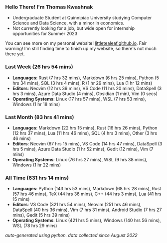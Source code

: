 
### Hello There! I'm Thomas Kwashnak

- Undergraduate Student at Quinnipiac University studying Computer Science and Data Science, with a minor in economics.
- Not currently looking for a job, but wide open for internship opportunities for Summer 2023

You can see more on my personal website! [littletealeaf.github.io](https://littletealeaf.github.io). Fair warning! I'm still finding time to finish up my website, so there's not much there yet.

### Last Week (26 hrs 54 mins)
- **Languages**: Rust (7 hrs 32 mins), Markdown (6 hrs 25 mins), Python (5 hrs 34 mins), SQL (3 hrs 4 mins), R (1 hr 29 mins), Lua (1 hr 12 mins)
- **Editors**: Neovim (12 hrs 39 mins), VS Code (11 hrs 20 mins), DataSpell (3 hrs 3 mins), Azure Data Studio (4 mins), Obsidian (1 min), Vim (0 secs)
- **Operating Systems**: Linux (17 hrs 57 mins), WSL (7 hrs 53 mins), Windows (1 hr 18 mins)
    
### Last Month (83 hrs 41 mins)
- **Languages**: Markdown (22 hrs 15 mins), Rust (16 hrs 26 mins), Python (12 hrs 37 mins), Lua (11 hrs 46 mins), SQL (4 hrs 3 mins), Other (3 hrs 46 mins)
- **Editors**: Neovim (67 hrs 15 mins), VS Code (14 hrs 47 mins), DataSpell (3 hrs 5 mins), Azure Data Studio (1 hr 52 mins), Gedit (12 mins), Vim (7 mins)
- **Operating Systems**: Linux (76 hrs 27 mins), WSL (9 hrs 38 mins), Windows (1 hr 22 mins)
    
### All Time (631 hrs 14 mins)
- **Languages**: Python (143 hrs 53 mins), Markdown (68 hrs 28 mins), Rust (57 hrs 46 mins), TeX (44 hrs 36 mins), C++ (44 hrs 3 mins), Lua (41 hrs 15 mins)
- **Editors**: VS Code (321 hrs 54 mins), Neovim (251 hrs 46 mins), DataSpell (40 hrs 36 mins), Vim (7 hrs 31 mins), Android Studio (7 hrs 27 mins), Gedit (5 hrs 39 mins)
- **Operating Systems**: Linux (421 hrs 5 mins), Windows (140 hrs 56 mins), WSL (78 hrs 29 mins)
    

*auto-generated using python. data collected since August 2022*
